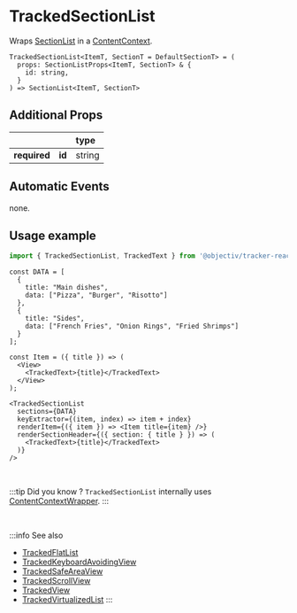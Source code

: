 # TrackedSectionList

Wraps [SectionList](https://reactnative.dev/docs/sectionlist) in a [ContentContext](/taxonomy/reference/location-contexts/ContentContext.md).

```tsx
TrackedSectionList<ItemT, SectionT = DefaultSectionT> = (
  props: SectionListProps<ItemT, SectionT> & {
    id: string,
  }
) => SectionList<ItemT, SectionT>
```

## Additional Props
|               |         | type      | 
|:-------------:|:--------|:----------|
| **required**  | **id**  | string    |

## Automatic Events
none.

## Usage example

```jsx
import { TrackedSectionList, TrackedText } from '@objectiv/tracker-react-native';
```

```tsx
const DATA = [
  {
    title: "Main dishes",
    data: ["Pizza", "Burger", "Risotto"]
  },
  {
    title: "Sides",
    data: ["French Fries", "Onion Rings", "Fried Shrimps"]
  }
];
```

```tsx
const Item = ({ title }) => (
  <View>
    <TrackedText>{title}</TrackedText>
  </View>
);
```

```tsx
<TrackedSectionList
  sections={DATA}
  keyExtractor={(item, index) => item + index}
  renderItem={({ item }) => <Item title={item} />}
  renderSectionHeader={({ section: { title } }) => (
    <TrackedText>{title}</TrackedText>
  )}
/>
```

<br />

:::tip Did you know ?
`TrackedSectionList` internally uses [ContentContextWrapper](/tracking/react-native/api-reference/locationWrappers/ContentContextWrapper.md).
:::

<br />

:::info See also
- [TrackedFlatList](/tracking/react-native/api-reference/trackedComponents/TrackedFlatList.md)
- [TrackedKeyboardAvoidingView](/tracking/react-native/api-reference/trackedComponents/TrackedKeyboardAvoidingView.md)
- [TrackedSafeAreaView](/tracking/react-native/api-reference/trackedComponents/TrackedSafeAreaView.md)
- [TrackedScrollView](/tracking/react-native/api-reference/trackedComponents/TrackedScrollView.md)
- [TrackedView](/tracking/react-native/api-reference/trackedComponents/TrackedView.md)
- [TrackedVirtualizedList](/tracking/react-native/api-reference/trackedComponents/TrackedVirtualizedList.md)
:::
